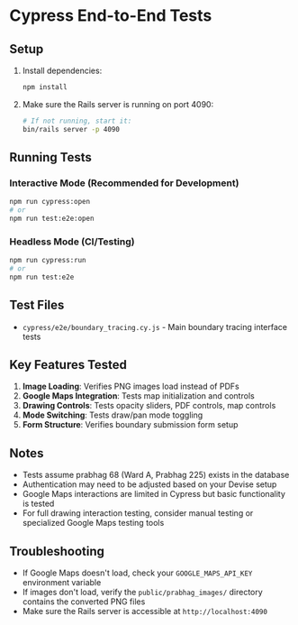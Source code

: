 # Cypress End-to-End Tests

## Setup

1. Install dependencies:
   ```bash
   npm install
   ```

2. Make sure the Rails server is running on port 4090:
   ```bash
   # If not running, start it:
   bin/rails server -p 4090
   ```

## Running Tests

### Interactive Mode (Recommended for Development)
```bash
npm run cypress:open
# or
npm run test:e2e:open
```

### Headless Mode (CI/Testing)
```bash
npm run cypress:run
# or
npm run test:e2e
```

## Test Files

- `cypress/e2e/boundary_tracing.cy.js` - Main boundary tracing interface tests

## Key Features Tested

1. **Image Loading**: Verifies PNG images load instead of PDFs
2. **Google Maps Integration**: Tests map initialization and controls
3. **Drawing Controls**: Tests opacity sliders, PDF controls, map controls
4. **Mode Switching**: Tests draw/pan mode toggling
5. **Form Structure**: Verifies boundary submission form setup

## Notes

- Tests assume prabhag 68 (Ward A, Prabhag 225) exists in the database
- Authentication may need to be adjusted based on your Devise setup
- Google Maps interactions are limited in Cypress but basic functionality is tested
- For full drawing interaction testing, consider manual testing or specialized Google Maps testing tools

## Troubleshooting

- If Google Maps doesn't load, check your `GOOGLE_MAPS_API_KEY` environment variable
- If images don't load, verify the `public/prabhag_images/` directory contains the converted PNG files
- Make sure the Rails server is accessible at `http://localhost:4090`